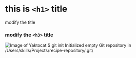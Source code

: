 # this is `<h1>` title
modify the title
###  modify the `<h3>` title
![Image of Yaktocat](https://octodex.github.com/images/yaktocat.png)
$ git init
Initialized empty Git repository in /Users/skills/Projects/recipe-repository/.git/
